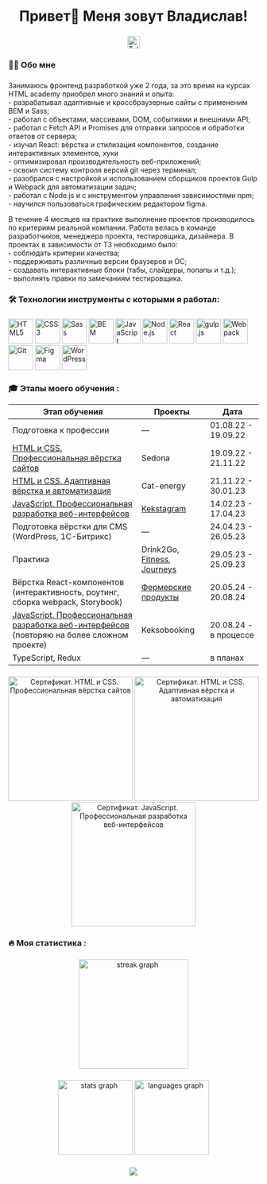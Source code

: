 ###

<h1 align="center">Привет👋 Меня зовут Владислав!</h1>

###

<div align="center">
    <a href="https://t.me/vlados66625">
        <img src="https://img.shields.io/static/v1?message=Telegram&logo=telegram&label=&color=2CA5E0&logoColor=white&labelColor=&style=for-the-badge"
            height="25" alt="Telegram" />
    </a>
</div>

###

<h3 align="left">👩‍💻 Обо мне</h3>

###

<p align="left">Занимаюсь фронтенд разработкой уже 2 года, за это время на курсах HTML academy приобрел много знаний и опыта: <br> - разрабатывал адаптивные и кроссбраузерные сайты с примененим BEM и Sass;<br>- работал с объектами, массивами, DOM, событиями и внешними API;<br>- работал с Fetch API и Promises для отправки запросов и обработки ответов от сервера;<br>- изучал React: вёрстка и стилизация компонентов, создание интерактивных элементов, хуки<br>- оптимизировал производительность веб-приложений;<br>- освоил систему контроля версий git через терминал;<br>- разобрался с настройкой и использованием сборщиков проектов Gulp и Webpack для автоматизации задач;<br>- работал с Node.js и с инструментом управления зависимостями npm;<br>- научился пользоваться графическим редактором figma.</p>
<p align="left">В течение 4 месяцев на практике выполнение проектов производилось по критериям реальной компании. Работа велась в команде разработчиков, менеджера проекта, тестировщика, дизайнера. В проектах в зависимости от ТЗ необходимо было:<br>- соблюдать критерии качества;<br>- поддерживать различные версии браузеров и ОС;<br>- создавать интерактивные блоки (табы, слайдеры, попапы и т.д.);<br>- выполнять правки по замечаниям тестировщика.</p>

###

<h3 align="left">🛠 Технологии инструменты с которыми я работал:</h3>

###

<div align="left">
    <a href="https://en.wikipedia.org/wiki/HTML5"><img
            src="https://profilinator.rishav.dev/skills-assets/html5-original-wordmark.svg" alt="HTML5"
            height="50" /></a>
    <a href="https://www.w3schools.com/css/"><img
            src="https://profilinator.rishav.dev/skills-assets/css3-original-wordmark.svg" alt="CSS3" height="50" /></a>
    <a href="https://sass-lang.com/"><img src="https://profilinator.rishav.dev/skills-assets/sass-original.svg"
            alt="Sass" height="50" /></a>
    <a href="http://getbem.com/"><img src="https://profilinator.rishav.dev/skills-assets/bem.svg" alt="BEM"
            height="50" /></a>
    <a href="https://www.javascript.com/"><img
            src="https://profilinator.rishav.dev/skills-assets/javascript-original.svg" alt="JavaScript"
            height="50" /></a>
    <a href="https://nodejs.org/"><img src="https://profilinator.rishav.dev/skills-assets/nodejs-original-wordmark.svg"
            alt="Node.js" height="50" /></a>
    <a href="https://reactjs.org/"><img src="https://profilinator.rishav.dev/skills-assets/react-original-wordmark.svg"
            alt="React" height="50" /></a>
    <a href="https://gulpjs.com/"><img src="https://profilinator.rishav.dev/skills-assets/gulp-plain.svg" alt="gulp.js"
            height="50" /></a>
    <a href="https://webpack.js.org/"><img src="https://profilinator.rishav.dev/skills-assets/webpack-original.svg"
            alt="Webpack" height="50" /></a>
    <a href="https://github.com/"><img src="https://profilinator.rishav.dev/skills-assets/git-scm-icon.svg" alt="Git"
            height="50" /></a>
    <a href="https://www.figma.com/"><img src="https://profilinator.rishav.dev/skills-assets/figma-icon.svg" alt="Figma"
            height="50" /></a>
    <a href="https://wordpress.com/"><img src="https://profilinator.rishav.dev/skills-assets/wordpress.png"
            alt="WordPress" height="50" /></a>
</div>

###

<h3 align="left">🎓 Этапы моего обучения :</h3>

<table>
    <thead>
        <tr>
            <th>Этап обучения</th>
            <th>Проекты</th>
            <th>Дата</th>
        </tr>
    </thead>
    <tbody>
        <tr>
            <td>Подготовка к профессии</td>
            <td>—</td>
            <td>01.08.22 - 19.09.22</td>
        </tr>
        <tr>
            <td><a class="main-menu__link" href="https://htmlacademy.ru/intensive/htmlcss">
                    HTML и&nbsp;CSS. Профессиональная вёрстка сайтов
                </a></td>
            <td>Sedona</td>
            <td>19.09.22 - 21.11.22</td>
        </tr>
        <tr>
            <td><a class="main-menu__link" href="https://htmlacademy.ru/intensive/adaptive">
                    HTML и&nbsp;CSS. Адаптивная вёрстка и&nbsp;автоматизация
                </a></td>
            <td>Cat-energy</td>
            <td>21.11.22 - 30.01.23</td>
        </tr>
        <tr>
            <td><a class="main-menu__link" href="https://htmlacademy.ru/intensive/javascript">
                    JavaScript. Профессиональная разработка веб-интерфейсов
                </a></td>
            <td><a class="main-menu__link" href="https://vlados66625.github.io/my-projects/">Kekstagram</a></td>
            <td>14.02.23 - 17.04.23</td>
        </tr>
        <tr>
            <td>Подготовка вёрстки для CMS (WordPress, 1С-Битрикс)</td>
            <td>—</td>
            <td>24.04.23 - 26.05.23</td>
        </tr>
        <tr>
            <td>Практика</td>
            <td>Drink2Go, <a class="main-menu__link" href="https://vlados66625.github.io/my-projects/">Fitness</a>, <a class="main-menu__link" href="https://vlados66625.github.io/my-projects/">Journeys</a></td>
            <td>29.05.23 - 25.09.23</td>
        </tr>
        <tr>
            <td>Вёрстка React-компонентов (интерактивность, роутинг, сборка webpack, Storybook)</td>
            <td><a class="main-menu__link" href="https://vlados66625.github.io/my-projects/">Фермерские продукты</a></td>
            <td>20.05.24 - 20.08.24</td>
        </tr>
        <tr>
            <td><a class="main-menu__link" href="https://htmlacademy.ru/intensive/javascript">
                    JavaScript. Профессиональная разработка веб-интерфейсов
                </a> (повторяю на более сложном проекте)</td>
            <td>Keksobooking</td>
            <td>20.08.24 - в процессе</td>
        </tr>
        <tr>
            <td>TypeScript, Redux</td>
            <td>—</td>
            <td>в планах</td>
        </tr>
    </tbody>
</table>

###

<div align="center">
    <img src="https://vlados66625.github.io/my-projects/certificates/website-layout.jpg" width="250" alt="Cертификат. HTML и CSS. Профессиональная вёрстка сайтов"/>
    <img src="https://vlados66625.github.io/my-projects/certificates/adaptive-layout.jpg" width="250" alt="Cертификат. HTML и CSS. Адаптивная вёрстка и автоматизация"/>
    <img src="https://vlados66625.github.io/my-projects/certificates/professional-JS.jpg" width="250" alt="Cертификат. JavaScript. Профессиональная разработка веб-интерфейсов"/>
</div>

###

<h3 align="left">🔥 Моя статистика :</h3>

###

<div align="center">
    <img src="https://streak-stats.demolab.com?user=vlados66625&locale=en&mode=daily&theme=dark&hide_border=false&border_radius=5&order=3"
        height="220" alt="streak graph" />
</div>

###

<div align="center">
    <img src="https://github-readme-stats.vercel.app/api?username=vlados66625&hide_title=false&hide_rank=false&show_icons=true&include_all_commits=true&count_private=true&disable_animations=false&theme=dracula&locale=en&hide_border=false&order=1"
        height="150" alt="stats graph" />
    <img src="https://github-readme-stats.vercel.app/api/top-langs?username=vlados66625&locale=en&hide_title=false&layout=compact&card_width=320&langs_count=5&theme=dracula&hide_border=false&order=2"
        height="150" alt="languages graph" />
</div>

###

<div align="center">
    <img src="https://visitor-badge.laobi.icu/badge?page_id=vlados66625.vlados66625&" />
</div>

###

